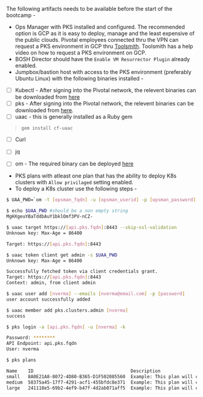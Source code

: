 
The following artifacts needs to be available before the start of the bootcamp -

 - Ops Manager with PKS installed and configured. The recommended option is GCP as it is easy to deploy, manage and the least expensive of the public clouds. Pivotal employees connected thru the VPN can request a PKS environment in GCP thru [Toolsmith](https://environments.toolsmiths.cf-app.com/home). Toolsmith has a help video on how to request a PKS environment on GCP. 
 - BOSH Director should have the `Enable VM Resurrector Plugin` already enabled.
 - Jumpbox/bastion host with access to the PKS environment (preferably Ubuntu Linux) with the following binaries installed -
 - [ ] Kubectl - After signing into the Pivotal network, the relevent binaries can be downloaded from [here](https://network.pivotal.io/products/pivotal-container-service/#/releases/386533/file_groups/1831)
 - [ ] pks - After signing into the Pivotal network, the relevent binaries can be downloaded from [here](https://network.pivotal.io/products/pivotal-container-service/#/releases/386533/file_groups/1830).
 - [ ] uaac - this is generally installed as a Ruby gem 
> `gem install cf-uaac`
 - [ ] Curl
 - [ ]  jq
 - [ ] om - The required binary can be deployed [here](https://github.com/pivotal-cf/om/releases)


 - PKS plans with atleast one plan that has the ability to deploy K8s clusters with `Allow privilaged` setting enabled.
 - To deploy a K8s cluster use the following steps - 
 
```bash
$ UAA_PWD=`om -t [opsman_fqdn] -u [opsman_userid] -p [opsman_password] -k credentials --product-name pivotal-container-service --credential-reference .properties.pks_uaa_management_admin_client -t json|jq -r .secret`

$ echo $UAA_PWD #should be a non empty string
MgHXgeuYBaTddbAuY1bklOmf3PV-nCZ-

$ uaac target https://[api.pks.fqdn]:8443 --skip-ssl-validation
Unknown key: Max-Age = 86400

Target: https://[api.pks.fqdn]:8443

$ uaac token client get admin -s $UAA_PWD
Unknown key: Max-Age = 86400

Successfully fetched token via client credentials grant.
Target: https://[api.pks.fqdn]:8443
Context: admin, from client admin

$ uaac user add [nverma] --emails [nverma@email.com] -p [password]
user account successfully added

$ uaac member add pks.clusters.admin [nverma]
success

$ pks login -a [api.pks.fqdn] -u [nverma] -k

Password: ********
API Endpoint: api.pks.fqdn
User: nverma

$ pks plans

Name    ID                                    Description
small   8A0E21A8-8072-4D80-B365-D1F502085560  Example: This plan will configure a lightweight kubernetes cluster. Not recommended for production workloads.
medium  58375a45-17f7-4291-acf1-455bfdc8e371  Example: This plan will configure a medium sized kubernetes cluster, suitable for more pods.
large   241118e5-69b2-4ef9-b47f-4d2ab071aff5  Example: This plan will configure a large kubernetes cluster for resource heavy workloads, or a high number of workloads.
```
<!--stackedit_data:
eyJoaXN0b3J5IjpbMzc5NjQ5NDE2LC05MDAzMjI2NDUsLTIwNz
c1NzMzODQsLTE5MDIxNDQwOTEsLTc4ODA2NzYyMiwyMjA1NTM2
MjNdfQ==
-->